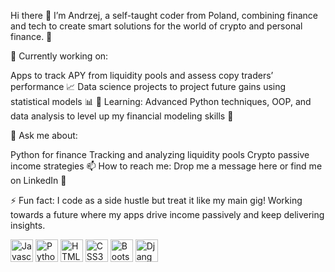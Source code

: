 Hi there 👋
I’m Andrzej, a self-taught coder from Poland, combining finance and tech to create smart solutions 
for the world of crypto and personal finance. 💸

🔭 Currently working on:

Apps to track APY from liquidity pools and assess copy traders’ performance 📈
Data science projects to project future gains using statistical models 📊
🌱 Learning: Advanced Python techniques, OOP,
 and data analysis to level up my financial modeling skills 🐍

💬 Ask me about:

Python for finance
Tracking and analyzing liquidity pools
Crypto passive income strategies
📫 How to reach me: Drop me a message here or find me on LinkedIn 💼

⚡ Fun fact: I code as a side hustle but treat it like my main gig! 
Working towards a future where my apps drive income passively and keep delivering insights.

<p align="left"> <a href="https://developer.mozilla.org/en-US/docs/Web/JavaScript" target="_blank" rel="noreferrer"><img src="https://raw.githubusercontent.com/danielcranney/readme-generator/main/public/icons/skills/javascript-colored.svg" width="36" height="36" alt="Javascript" /></a> <a href="https://www.python.org/" target="_blank" rel="noreferrer"><img src="https://raw.githubusercontent.com/danielcranney/readme-generator/main/public/icons/skills/python-colored.svg" width="36" height="36" alt="Python" /></a> <a href="https://developer.mozilla.org/en-US/docs/Glossary/HTML5" target="_blank" rel="noreferrer"><img src="https://raw.githubusercontent.com/danielcranney/readme-generator/main/public/icons/skills/html5-colored.svg" width="36" height="36" alt="HTML5" /></a> <a href="https://www.w3.org/TR/CSS/#css" target="_blank" rel="noreferrer"><img src="https://raw.githubusercontent.com/danielcranney/readme-generator/main/public/icons/skills/css3-colored.svg" width="36" height="36" alt="CSS3" /></a> <a href="https://getbootstrap.com/" target="_blank" rel="noreferrer"><img src="https://raw.githubusercontent.com/danielcranney/readme-generator/main/public/icons/skills/bootstrap-colored.svg" width="36" height="36" alt="Bootstrap" /></a> <a href="https://www.djangoproject.com/" target="_blank" rel="noreferrer"><img src="https://raw.githubusercontent.com/danielcranney/readme-generator/main/public/icons/skills/django-colored.svg" width="36" height="36" alt="Django" /></a> </p>
